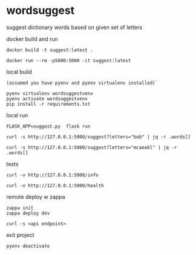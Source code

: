 # wordsuggest
suggest dictionary words based on given set of letters

docker build and run

    docker build -t suggest:latest .

    docker run --rm -p5000:5000 -it suggest:latest

local build

    (assumed you have pyenv and pyenv virtualenv installed)`

    pyenv virtualenv wordsuggestvenv
    pyenv activate wordsuggestvenv
    pip install -r requirements.txt

local run

    FLASK_APP=suggest.py  flask run

    curl -s http://127.0.0.1:5000/suggest?letters="bob" | jq -r .words[]

    curl -s http://127.0.0.1:5000/suggest?letters="mcaeakl" | jq -r .words[]

tests

    curl -v http://127.0.0.1:5000/info

    curl -v http://127.0.0.1:5000/health

remote deploy w zappa

    zappa init
    zappa deploy dev

    curl -s <api endpoint>


exit project

    pyenv deactivate

